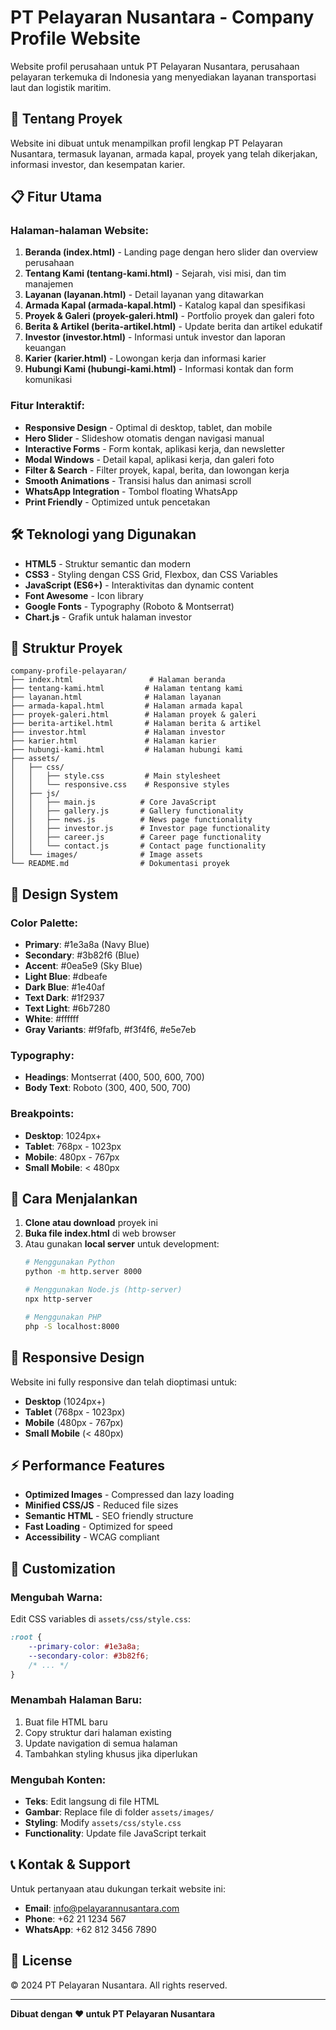 # PT Pelayaran Nusantara - Company Profile Website

Website profil perusahaan untuk PT Pelayaran Nusantara, perusahaan pelayaran terkemuka di Indonesia yang menyediakan layanan transportasi laut dan logistik maritim.

## 🚢 Tentang Proyek

Website ini dibuat untuk menampilkan profil lengkap PT Pelayaran Nusantara, termasuk layanan, armada kapal, proyek yang telah dikerjakan, informasi investor, dan kesempatan karier.

## 📋 Fitur Utama

### Halaman-halaman Website:
1. **Beranda (index.html)** - Landing page dengan hero slider dan overview perusahaan
2. **Tentang Kami (tentang-kami.html)** - Sejarah, visi misi, dan tim manajemen
3. **Layanan (layanan.html)** - Detail layanan yang ditawarkan
4. **Armada Kapal (armada-kapal.html)** - Katalog kapal dan spesifikasi
5. **Proyek & Galeri (proyek-galeri.html)** - Portfolio proyek dan galeri foto
6. **Berita & Artikel (berita-artikel.html)** - Update berita dan artikel edukatif
7. **Investor (investor.html)** - Informasi untuk investor dan laporan keuangan
8. **Karier (karier.html)** - Lowongan kerja dan informasi karier
9. **Hubungi Kami (hubungi-kami.html)** - Informasi kontak dan form komunikasi

### Fitur Interaktif:
- **Responsive Design** - Optimal di desktop, tablet, dan mobile
- **Hero Slider** - Slideshow otomatis dengan navigasi manual
- **Interactive Forms** - Form kontak, aplikasi kerja, dan newsletter
- **Modal Windows** - Detail kapal, aplikasi kerja, dan galeri foto
- **Filter & Search** - Filter proyek, kapal, berita, dan lowongan kerja
- **Smooth Animations** - Transisi halus dan animasi scroll
- **WhatsApp Integration** - Tombol floating WhatsApp
- **Print Friendly** - Optimized untuk pencetakan

## 🛠️ Teknologi yang Digunakan

- **HTML5** - Struktur semantic dan modern
- **CSS3** - Styling dengan CSS Grid, Flexbox, dan CSS Variables
- **JavaScript (ES6+)** - Interaktivitas dan dynamic content
- **Font Awesome** - Icon library
- **Google Fonts** - Typography (Roboto & Montserrat)
- **Chart.js** - Grafik untuk halaman investor

## 📁 Struktur Proyek

```
company-profile-pelayaran/
├── index.html                 # Halaman beranda
├── tentang-kami.html         # Halaman tentang kami
├── layanan.html              # Halaman layanan
├── armada-kapal.html         # Halaman armada kapal
├── proyek-galeri.html        # Halaman proyek & galeri
├── berita-artikel.html       # Halaman berita & artikel
├── investor.html             # Halaman investor
├── karier.html               # Halaman karier
├── hubungi-kami.html         # Halaman hubungi kami
├── assets/
│   ├── css/
│   │   ├── style.css         # Main stylesheet
│   │   └── responsive.css    # Responsive styles
│   ├── js/
│   │   ├── main.js          # Core JavaScript
│   │   ├── gallery.js       # Gallery functionality
│   │   ├── news.js          # News page functionality
│   │   ├── investor.js      # Investor page functionality
│   │   ├── career.js        # Career page functionality
│   │   └── contact.js       # Contact page functionality
│   └── images/              # Image assets
└── README.md                # Dokumentasi proyek
```

## 🎨 Design System

### Color Palette:
- **Primary**: #1e3a8a (Navy Blue)
- **Secondary**: #3b82f6 (Blue)
- **Accent**: #0ea5e9 (Sky Blue)
- **Light Blue**: #dbeafe
- **Dark Blue**: #1e40af
- **Text Dark**: #1f2937
- **Text Light**: #6b7280
- **White**: #ffffff
- **Gray Variants**: #f9fafb, #f3f4f6, #e5e7eb

### Typography:
- **Headings**: Montserrat (400, 500, 600, 700)
- **Body Text**: Roboto (300, 400, 500, 700)

### Breakpoints:
- **Desktop**: 1024px+
- **Tablet**: 768px - 1023px
- **Mobile**: 480px - 767px
- **Small Mobile**: < 480px

## 🚀 Cara Menjalankan

1. **Clone atau download** proyek ini
2. **Buka file index.html** di web browser
3. Atau gunakan **local server** untuk development:
   ```bash
   # Menggunakan Python
   python -m http.server 8000
   
   # Menggunakan Node.js (http-server)
   npx http-server
   
   # Menggunakan PHP
   php -S localhost:8000
   ```

## 📱 Responsive Design

Website ini fully responsive dan telah dioptimasi untuk:
- **Desktop** (1024px+)
- **Tablet** (768px - 1023px)
- **Mobile** (480px - 767px)
- **Small Mobile** (< 480px)

## ⚡ Performance Features

- **Optimized Images** - Compressed dan lazy loading
- **Minified CSS/JS** - Reduced file sizes
- **Semantic HTML** - SEO friendly structure
- **Fast Loading** - Optimized for speed
- **Accessibility** - WCAG compliant

## 🔧 Customization

### Mengubah Warna:
Edit CSS variables di `assets/css/style.css`:
```css
:root {
    --primary-color: #1e3a8a;
    --secondary-color: #3b82f6;
    /* ... */
}
```

### Menambah Halaman Baru:
1. Buat file HTML baru
2. Copy struktur dari halaman existing
3. Update navigation di semua halaman
4. Tambahkan styling khusus jika diperlukan

### Mengubah Konten:
- **Teks**: Edit langsung di file HTML
- **Gambar**: Replace file di folder `assets/images/`
- **Styling**: Modify `assets/css/style.css`
- **Functionality**: Update file JavaScript terkait

## 📞 Kontak & Support

Untuk pertanyaan atau dukungan terkait website ini:
- **Email**: info@pelayarannusantara.com
- **Phone**: +62 21 1234 567
- **WhatsApp**: +62 812 3456 7890

## 📄 License

© 2024 PT Pelayaran Nusantara. All rights reserved.

---

**Dibuat dengan ❤️ untuk PT Pelayaran Nusantara**
